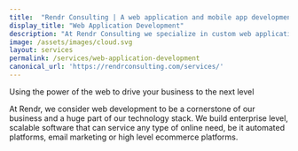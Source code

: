```yaml
---
title:  "Rendr Consulting | A web application and mobile app development company"
display_title: "Web Application Development"
description: "At Rendr Consulting we specialize in custom web application development, mobile app development, custom software development, and technology consulting."
image: /assets/images/cloud.svg
layout: services
permalink: /services/web-application-development
canonical_url: 'https://rendrconsulting.com/services/'
---
```

Using the power of the web to drive your business to the next level

At Rendr, we consider web development to be a cornerstone of our business and a huge part of our technology stack. We build enterprise level, scalable software that can service any type of online need, be it automated platforms, email marketing or high level ecommerce platforms. 